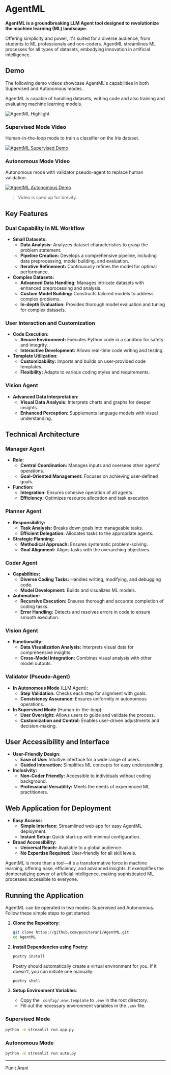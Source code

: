 # AgentML

**AgentML is a groundbreaking LLM Agent tool designed to revolutionize the machine learning (ML) landscape.**

Offering simplicity and power, it's suited for a diverse audience, from students to ML professionals and non-coders.
AgentML streamlines ML processes for all types of datasets, embodying innovation in artificial intelligence.

## Demo

The following demo videos showcase AgentML's capabilities in both Supervised and Autonomous modes.

AgentML is capable of handling datasets, writing code and also training and evaluating machine learning models.

![AgentML Highlight](docs/training-demo.png)

### Supervised Mode Video

Human-in-the-loop mode to train a classifier on the Iris dataset.

[![AgentML Supervised Demo](docs/tasks-demo.png)](https://drive.google.com/file/d/1FmeKT7AlslZPFocpZgVqKc1bzUgE2rAn/view?usp=sharing)

### Autonomous Mode Video

Autonomous mode with validator pseudo-agent to replace human validation.

[![AgentML Autonomous Demo](docs/autonomous-demo.png)](https://drive.google.com/file/d/19BLRT-t8P0pI8lcz8q3kvFDCQcS51Akz/view?usp=sharing)

> Video is sped up for brevity.

## Key Features

### Dual Capability in ML Workflow

- **Small Datasets:**
    - **Data Analysis:** Analyzes dataset characteristics to grasp the problem statement.
    - **Pipeline Creation:** Develops a comprehensive pipeline, including data preprocessing, model building, and
      evaluation.
    - **Iterative Refinement:** Continuously refines the model for optimal performance.
- **Complex Datasets:**
    - **Advanced Data Handling:** Manages intricate datasets with enhanced preprocessing and analysis.
    - **Custom Model Building:** Constructs tailored models to address complex problems.
    - **In-depth Evaluation:** Provides thorough model evaluation and tuning for complex datasets.

### User Interaction and Customization

- **Code Execution:**
    - **Secure Environment:** Executes Python code in a sandbox for safety and integrity.
    - **Interactive Development:** Allows real-time code writing and testing.
- **Template Utilization:**
    - **Customizability:** Imports and builds on user-provided code templates.
    - **Flexibility:** Adapts to various coding styles and requirements.

### Vision Agent

- **Advanced Data Interpretation:**
    - **Visual Data Analysis:** Interprets charts and graphs for deeper insights.
    - **Enhanced Perception:** Supplements language models with visual understanding.

## Technical Architecture

### Manager Agent

- **Role:**
    - **Central Coordination:** Manages inputs and oversees other agents' operations.
    - **Goal-Oriented Management:** Focuses on achieving user-defined goals.
- **Function:**
    - **Integration:** Ensures cohesive operation of all agents.
    - **Efficiency:** Optimizes resource allocation and task execution.

### Planner Agent

- **Responsibility:**
    - **Task Analysis:** Breaks down goals into manageable tasks.
    - **Efficient Delegation:** Allocates tasks to the appropriate agents.
- **Strategic Planning:**
    - **Methodical Approach:** Ensures systematic problem-solving.
    - **Goal Alignment:** Aligns tasks with the overarching objectives.

### Coder Agent

- **Capabilities:**
    - **Diverse Coding Tasks:** Handles writing, modifying, and debugging code.
    - **Model Development:** Builds and visualizes ML models.
- **Automation:**
    - **Recursive Execution:** Ensures thorough and accurate completion of coding tasks.
    - **Error Handling:** Detects and resolves errors in code to ensure smooth execution.

### Vision Agent

- **Functionality:**
    - **Data Visualization Analysis:** Interprets visual data for comprehensive insights.
    - **Cross-Model Integration:** Combines visual analysis with other model outputs.

### Validator (Pseudo-Agent)

- **In Autonomous Mode** (LLM Agent):
    - **Step Validation:** Checks each step for alignment with goals.
    - **Consistency Assurance:** Ensures uniformity in autonomous operations.
- **In Supervised Mode** (Human-in-the-loop):
    - **User Oversight:** Allows users to guide and validate the process.
    - **Customization and Control:** Enables user-driven adjustments and decision-making.

## User Accessibility and Interface

- **User-Friendly Design:**
    - **Ease of Use:** Intuitive interface for a wide range of users.
    - **Guided Interaction:** Simplifies ML concepts for easy understanding.
- **Inclusivity:**
    - **Non-Coder Friendly:** Accessible to individuals without coding background.
    - **Professional Versatility:** Meets the needs of experienced ML practitioners.

## Web Application for Deployment

- **Easy Access:**
    - **Simple Interface:** Streamlined web app for easy AgentML deployment.
    - **Instant Setup:** Quick start-up with minimal configuration.
- **Broad Accessibility:**
    - **Universal Reach:** Available to a global audience.
    - **No Expertise Required:** User-friendly for all skill levels.

AgentML is more than a tool—it's a transformative force in machine learning, offering ease, efficiency, and advanced
insights. It exemplifies the democratizing power of artificial intelligence, making sophisticated ML processes
accessible to everyone.

## Running the Application

AgentML can be operated in two modes: Supervised and Autonomous. Follow these simple steps to get started:

1. **Clone the Repository**:
   ```bash
   git clone https://github.com/punitarani/AgentML.git
   cd AgentML
   ```

2. **Install Dependencies using Poetry**:

   ```bash
   poetry install
   ```

   Poetry should automatically create a virtual environment for you.
   If it doesn't, you can initiate one manually:

   ```bash
   poetry shell
   ```

3. **Setup Environment Variables**:
    - Copy the `.config/.env.template` to `.env` in the root directory.
    - Fill out the necessary environment variables in the `.env` file.

### Supervised Mode

```bash
python -m streamlit run app.py
```

### Autonomous Mode

```bash
python -m streamlit run auto.py
```

---

Punit Arani
